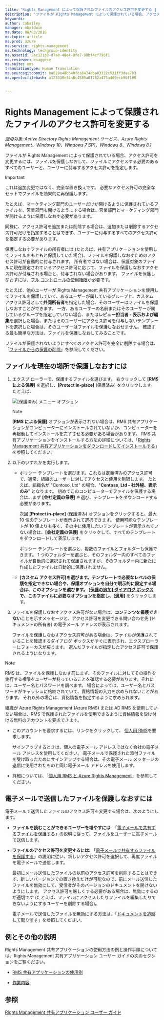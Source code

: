 ```yaml
---
title: "Rights Management によって保護されたファイルのアクセス許可を変更する | Azure RMS"
description: "ファイルが Rights Management によって保護されている場合、アクセス許可を変更するには、ファイルを保護しなおして、ファイルにアクセスする必要のあるすべてのユーザーと、ユーザーに付与するアクセス許可を指定します。"
keywords: 
author: cabailey
manager: mbaldwin
ms.date: 08/03/2016
ms.topic: article
ms.prod: azure
ms.service: rights-management
ms.technology: techgroup-identity
ms.assetid: 5ac121b3-d7a0-40e4-8fe7-90bf4cf796f1
ms.reviewer: esaggese
ms.suite: ems
translationtype: Human Translation
ms.sourcegitcommit: ba029e48b540fda8474eba83322c531ff3daa7b3
ms.openlocfilehash: a123338e34a8c4585a01782a473a400ecb58f166


---
```


# Rights Management によって保護されたファイルのアクセス許可を変更する

*適用対象: Active Directory Rights Management サービス、Azure Rights Management、Windows 10、Windows 7 SP1、Windows 8、Windows 8.1*

ファイルが Rights Management によって保護されている場合、アクセス許可を変更するには、ファイルを保護しなおして、ファイルにアクセスする必要のあるすべてのユーザーと、ユーザーに付与するアクセス許可を指定します。

> [!IMPORTANT]
> これは追加変更ではなく、完全な置き換えです。 必要なアクセス許可の完全なセットでファイルを効果的に再保護します。
> 
>  たとえば、マーケティング部門のユーザーだけが開けるように保護されているファイルを、営業部門も開けるようにする場合は、営業部門とマーケティング部門が開けるように保護しなおす必要があります。
>
> 同様に、アクセス許可を追加または削除する場合は、追加または削除するアクセス許可だけを指定することはできず、ユーザーに付与するすべてのアクセス許可を指定する必要があります。

保護しなおすファイルの所有者には (たとえば、共有アプリケーションを使用してファイルをもともと保護していた場合)、ファイルを保護しなおすためのアクセス許可が自動的に付与されます。 所有者ではない場合は、保護対象のファイルに現在設定されているアクセス許可に応じて、ファイルを保護しなおすアクセス許可が付与される場合と、付与されない場合があります。 ファイルを保護しなおすには、[フル コントロールの使用権限](../deploy-use/configure-usage-rights.md#usage-rights-and-descriptions)が必要です。

たとえば、他のユーザーが Rights Management 共有アプリケーションを使用してファイルを保護していて、あるユーザーが属しているグループと、カスタム アクセス許可として**共同所有者**を指定した場合、そのユーザーはファイルを保護しなおすことができます。 一方、あるユーザーの名前またはそのユーザーが属しているグループを指定していない場合、または**レビュー担当者 - 表示および編集**を選択した場合、またはそのユーザーにアクセス許可を付与しないテンプレートを選択した場合は、そのユーザーはファイルを保護しなおせません。 確認する最も簡単な方法は、ファイルを保護しなおしてみることです。

ファイルが保護されないようにすべてのアクセス許可を完全に削除する場合は、「[ファイルからの保護の削除](sharing-app-remove-protection.md)」を参照してください。

## ファイルを現在の場所で保護しなおすには

1.  エクスプ ローラーで、保護するファイルを選びます。 右クリックして **[RMS による保護]** を選択し、**[Protect in-place]** (保護済み) をクリックします。 たとえば、

    ![[保護済み] メニュー オプション](../media/ADRMS_MSRMSApp_SP_CompanyDefined.png)

    > [!NOTE]
    > **[RMS による保護]** オプションが表示されない場合は、RMS 共有アプリケーションがコンピューターにインストールされていないか、コンピューターを再起動してインストールを完了させる必要がある場合があります。 RMS 共有アプリケーションをインストールする方法の詳細については、「[Rights Management 共有アプリケーションをダウンロードしてインストールする](install-sharing-app.md)」を参照してください。

2.  以下のいずれかを実行します。

    -   ポリシー テンプレートを選びます。これらは定義済みのアクセス許可で、通常、組織のユーザーに対してアクセスと使用を制限します。 たとえば、組織名が "Contoso, Ltd" の場合、"**Contoso, Ltd - 社外秘、表示のみ**" となります。 初めてこのコンピューターでファイルを保護する場合は、まず **[会社定義の保護]** を選び、テンプレートをダウンロードする必要があります。

        次回 **[Protect in-place]** (保護済み) オプションをクリックすると、最大 10 個のテンプレートが表示されて選択できます。 使用可能なテンプレートが 10 個よりも多く、その中に使用したいテンプレートが表示されていない場合は、**[会社定義の保護]** をクリックして、すべてのテンプレートをダウンロードして表示します。

        ポリシー テンプレートを選ぶと、複数のファイルとフォルダーも保護できます。 1 つのフォルダーを選ぶと、そのフォルダー内のすべてのファイルが自動的に選択されて保護されますが、そのフォルダー内に新たに作成したファイルは自動的に保護されません。

    -   **[カスタム アクセス許可]**を選びます。テンプレートで必要なレベルの保護を指定できない場合や、保護オプションを自分で明示的に設定する場合は、このオプションを選びます。 [[保護の追加] ダイアログ ボックス](sharing-app-dialog-box.md)で、このファイルに必要なオプションを指定し、**[適用]** をクリックします。

3. ファイルを保護しなおすアクセス許可がない場合は、**コンテンツを保護できない**ことを示すメッセージと、アクセス許可を変更できる問い合わせ先 (ドキュメントの所有者) の電子メール アドレスが表示されます。

    ファイルを保護しなおすアクセス許可がある場合は、ファイルが保護されていることを確認するダイアログ ボックスがすぐに表示され、エクスプローラーにフォーカスが戻ります。 選んだファイルが指定したアクセス許可で保護されるようになります。 

> [!NOTE]
> RMS は、ファイルを保護しなおす前にまず、そのファイルに対してその操作を実行する権限をユーザーが持っていることを確認する必要があります。それには、ユーザー名とパスワードを調べます。 場合によっては、ユーザー名とパスワードがキャッシュに格納されていて、資格情報の入力を求められないことがあります。 それ以外の場合は、資格情報を指定するように求められます。
>
> 組織が Azure Rights Management (Azure RMS) または AD RMS を使用していない場合は、RMS で保護されたファイルを使用できるように資格情報を受け付ける無料のアカウントを要求できます。
>
> -   このアカウントを要求するには、リンクをクリックして、 [個人用 RMS](http://go.microsoft.com/fwlink/?LinkId=309469)を要求します。
>
>     サインアップするときは、個人の電子メール アドレスではなく会社の電子メール アドレスを使用してください。 電子メールで保護された添付ファイルを受け取ったためにサインアップする場合は、その電子メール メッセージの送信に使用されたものと同じ電子メール アドレスを使用します。
> -   詳細については、「[個人用 RMS と Azure Rights Management](../understand-explore/rms-for-individuals.md)」を参照してください。

## 電子メールで送信したファイルを保護しなおすには

電子メールで送信したファイルのアクセス許可を変更する場合は、次のようにします。

- **ファイルを読むことができるユーザーを増やすには**: 「[電子メールで共有するファイルを保護する](sharing-app-protect-by-email.md)」の説明に従って、ファイルをユーザーに電子メールで送信します。

- **ファイルのアクセス許可を変更するには**: 「[電子メールで共有するファイルを保護する](sharing-app-protect-by-email.md)」の説明に従い、新しいアクセス許可を選択して、再度ファイルを電子メールで送信します。 

    最初にメール送信したファイルの以前のアクセス許可を削除することはできず、新しいバージョンでの置き換えだけが可能なので、前にメール送信したファイルを無効にして、受信者がそのバージョンのドキュメントを開けないようにします。 アクセス許可を厳しくする必要がある場合は、無効にするのが適切です (たとえば、ファイルにアクセスしたりファイルを編集したりできないようにするユーザーを削除する場合)。

    電子メールで送信したファイルを無効にする方法は、「[ドキュメントを追跡して取り消す](sharing-app-track-revoke.md)」を参照してください。


## 例とその他の説明
Rights Management 共有アプリケーションの使用方法の例と操作手順については、Rights Management 共有アプリケーション ユーザー ガイドの次のセクションをご覧ください。

-   [RMS 共有アプリケーションの使用例](sharing-app-user-guide.md#examples-for-using-the-rms-sharing-application)

-   [作業内容](sharing-app-user-guide.md#what-do-you-want-to-do)

## 参照
[Rights Management 共有アプリケーション ユーザー ガイド](sharing-app-user-guide.md)



<!--HONumber=Aug16_HO1-->


